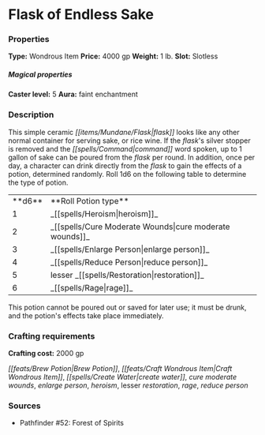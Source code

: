 ﻿---
Title: "Flask of Endless Sake"
Type: "Wondrous Item"
Price: "4000 gp"
Weight: "1 lb."
Slot: "Slotless"
Caster level: "5"
Aura: "faint enchantment"
Description: |
  "This simple ceramic flask looks like any other normal container for serving sake, or rice wine. If the flask's silver stopper is removed and the command word spoken, up to 1 gallon of sake can be poured from the flask per round. In addition, once per day, a character can drink directly from the flask to gain the effects of a potion, determined randomly. Roll 1d6 on the following table to determine the type of potion.
  <table><tbody><tr><td>**d6**</td><td>**Roll Potion type**</td></tr><tr><td>1</td><td>_heroism_</td></tr><tr><td>2</td><td>_cure moderate wounds_</td></tr><tr><td>3</td><td>_enlarge person_</td></tr><tr><td>4</td><td>_reduce person_</td></tr><tr><td>5</td><td>_lesser restoration_</td></tr><tr><td>6</td><td>_rage_</td></tr></tbody></table>
  This potion cannot be poured out or saved for later use; it must be drunk, and the potion's effects take place immediately."
Crafting cost: "2000 gp"
Sources: "['Pathfinder #52: Forest of Spirits']"
---

# Flask of Endless Sake

### Properties

**Type:** Wondrous Item **Price:** 4000 gp **Weight:** 1 lb. **Slot:** Slotless

##### Magical properties

**Caster level:** 5 **Aura:** faint enchantment

### Description

This simple ceramic _[[items/Mundane/Flask|flask]]_ looks like any other normal container for serving sake, or rice wine. If the _flask_'s silver stopper is removed and the _[[spells/Command|command]]_ word spoken, up to 1 gallon of sake can be poured from the _flask_ per round. In addition, once per day, a character can drink directly from the _flask_ to gain the effects of a potion, determined randomly. Roll 1d6 on the following table to determine the type of potion.

<table><tbody><tr><td> **d6**</td><td> **Roll Potion type**</td></tr><tr><td>1</td><td>_[[spells/Heroism|heroism]]_</td></tr><tr><td>2</td><td>_[[spells/Cure Moderate Wounds|cure moderate wounds]]_</td></tr><tr><td>3</td><td>_[[spells/Enlarge Person|enlarge person]]_</td></tr><tr><td>4</td><td>_[[spells/Reduce Person|reduce person]]_</td></tr><tr><td>5</td><td>lesser _[[spells/Restoration|restoration]]_</td></tr><tr><td>6</td><td>_[[spells/Rage|rage]]_</td></tr></tbody></table>

This potion cannot be poured out or saved for later use; it must be drunk, and the potion's effects take place immediately.

### Crafting requirements

**Crafting cost:** 2000 gp

_[[feats/Brew Potion|Brew Potion]]_, _[[feats/Craft Wondrous Item|Craft Wondrous Item]]_, _[[spells/Create Water|create water]]_, _cure moderate wounds_, _enlarge person_, _heroism_, lesser _restoration_, _rage_, _reduce person_

### Sources

* Pathfinder #52: Forest of Spirits